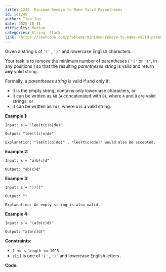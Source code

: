 ```yaml
---
title: 1249. Minimum Remove to Make Valid Parentheses
id: id1249
author: Tian Jun
date: 2020-10-31
difficulty: Medium
categories: String, Stack
link: <https://leetcode.com/problems/minimum-remove-to-make-valid-parentheses/description/>
---
```


Given a string s of `'('` , `')'` and lowercase English characters.

Your task is to remove the minimum number of parentheses ( `'('` or `')'`, in
any positions ) so that the resulting _parentheses string_ is valid and return
**any** valid string.

Formally, a _parentheses string_ is valid if and only if:

  * It is the empty string, contains only lowercase characters, or
  * It can be written as `AB` (`A` concatenated with `B`), where `A` and `B` are valid strings, or
  * It can be written as `(A)`, where `A` is a valid string.



**Example 1:**
            
	Input: s = "lee(t(c)o)de)"    
	Output: "lee(t(c)o)de"    
	Explanation: "lee(t(co)de)" , "lee(t(c)ode)" would also be accepted.    

**Example 2:**
            
	Input: s = "a)b(c)d"    
	Output: "ab(c)d"    

**Example 3:**
            
	Input: s = "))(("    
	Output: ""    
	Explanation: An empty string is also valid.    

**Example 4:**
            
	Input: s = "(a(b(c)d)"    
	Output: "a(b(c)d)"    



**Constraints:**

  * `1 <= s.length <= 10^5`
  * `s[i]` is one of  `'('` , `')'` and lowercase English letters`.`


**Code:**
